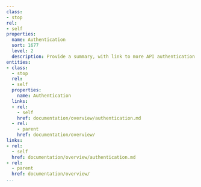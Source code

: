 ```yaml
---
class:
- stop
rel:
- self
properties:
  name: Authentication
  sort: 1677
  level: 2
  description: Provide a summary, with link to more API authentication information.
entities:
- class:
  - stop
  rel:
  - self
  properties:
    name: Authentication
  links:
  - rel:
    - self
    href: documentation/overview/authentication.md
  - rel:
    - parent
    href: documentation/overview/
links:
- rel:
  - self
  href: documentation/overview/authentication.md
- rel:
  - parent
  href: documentation/overview/
...
```

